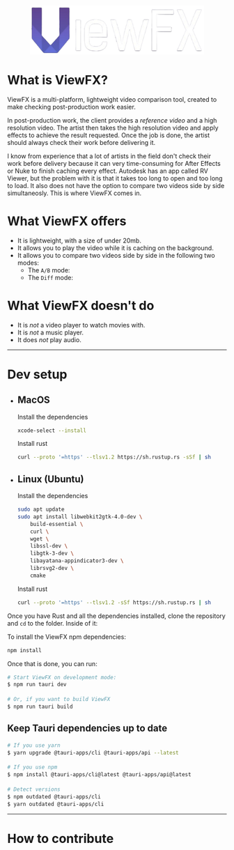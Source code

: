 <p align="center">
  <img src="public/ViewFX_md_v04.png" alt="ViewFX Logo" width="400"/>
</p>

# What is ViewFX?

ViewFX is a multi-platform, lightweight video comparison tool, created to make checking post-production work easier. 

In post-production work, the client provides a *reference video* and a high resolution video. The artist then takes the high resolution video and apply effects to achieve the result requested. Once the job is done, the artist should always check their work before delivering it. 

I know from experience that a lot of artists in the field don't check their work before delivery because it can very time-consuming for After Effects or Nuke to finish caching every effect. Autodesk has an app called RV Viewer, but the problem with it is that it takes too long to open and too long to load. It also does not have the option to compare two videos side by side simultaneosly. This is where ViewFX comes in. 

# What ViewFX offers

- It is lightweight, with a size of under 20mb.
- It allows you to play the video while it is caching on the background.
- It allows you to compare two videos side by side in the following two modes:
    - The `A/B` mode:
    - The `Diff` mode:

# What ViewFX doesn't do

- It is *not* a video player to watch movies with.
- It is *not* a music player.
- It does *not* play audio.

---

# Dev setup

* ## MacOS

    Install the dependencies 
    ```bash
    xcode-select --install
    ```

    Install rust
    ```bash
    curl --proto '=https' --tlsv1.2 https://sh.rustup.rs -sSf | sh
    ```

* ## Linux (Ubuntu)

    Install the dependencies
    ```bash
    sudo apt update
    sudo apt install libwebkit2gtk-4.0-dev \
        build-essential \
        curl \
        wget \
        libssl-dev \
        libgtk-3-dev \
        libayatana-appindicator3-dev \
        librsvg2-dev \
        cmake
    ```

    Install rust
    ```bash
    curl --proto '=https' --tlsv1.2 -sSf https://sh.rustup.rs | sh
    ```

Once you have Rust and all the dependencies installed, clone the repository and `cd` to the folder. Inside of it:

To install the ViewFX npm dependencies:
```bash
npm install
```

Once that is done, you can run:

```bash
# Start ViewFX on development mode:
$ npm run tauri dev

# Or, if you want to build ViewFX
$ npm run tauri build
```

## Keep Tauri dependencies up to date

```bash
# If you use yarn
$ yarn upgrade @tauri-apps/cli @tauri-apps/api --latest

# If you use npm
$ npm install @tauri-apps/cli@latest @tauri-apps/api@latest

# Detect versions
$ npm outdated @tauri-apps/cli
$ yarn outdated @tauri-apps/cli
```

---

# How to contribute

